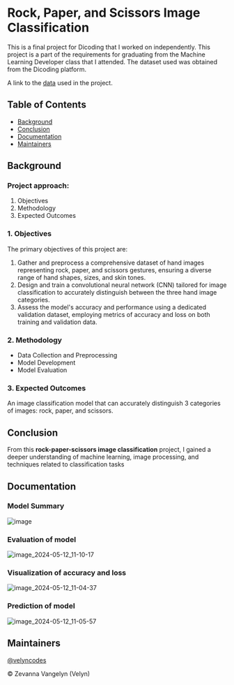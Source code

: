 # Rock, Paper, and Scissors Image Classification
This is a final project for Dicoding that I worked on independently. This project is a part of the requirements for graduating from the Machine Learning Developer class that I attended. The dataset used was obtained from the Dicoding platform.

A link to the [data](https://github.com/dicodingacademy/assets/releases/download/release/rockpaperscissors.zip) used in the project.


## Table of  Contents
- [Background](#background)
- [Conclusion](#conclusion)
- [Documentation](#documentation)
- [Maintainers](#maintainers)


## Background
### Project approach:
1. Objectives
2. Methodology
3. Expected Outcomes

### 1. Objectives
The primary objectives of this project are:
1. Gather and preprocess a comprehensive dataset of hand images representing rock, paper, and scissors gestures, ensuring a diverse range of hand shapes, sizes, and skin tones.
2. Design and train a convolutional neural network (CNN) tailored for image classification to accurately distinguish between the three hand image categories.
3. Assess the model's accuracy and performance using a dedicated validation dataset, employing metrics of accuracy and loss on both training and validation data.

### 2. Methodology
- Data Collection and Preprocessing
- Model Development
- Model Evaluation

### 3. Expected Outcomes
An image classification model that can accurately distinguish 3 categories of images: rock, paper, and scissors.


## Conclusion
From this **rock-paper-scissors image classification** project, I gained a deeper understanding of machine learning, image processing, and techniques related to classification tasks


## Documentation
### Model Summary
![image](https://github.com/velyncodes/RPS-image-classification/assets/83008438/5a64a5be-cd6e-4b21-9a5a-adf2a9e4f697)

### Evaluation of model
![image_2024-05-12_11-10-17](https://github.com/velyncodes/RPS-image-classification/assets/83008438/d3eadf89-80b8-46c8-a389-3be36e185a76)

### Visualization of accuracy and loss
![image_2024-05-12_11-04-37](https://github.com/velyncodes/RPS-image-classification/assets/83008438/88b63187-52a1-4459-ad26-ad13366b6873)

### Prediction of model
![image_2024-05-12_11-05-57](https://github.com/velyncodes/RPS-image-classification/assets/83008438/3fe834cd-6da0-4990-bfc2-f837c4de9f75)

## Maintainers
[@velyncodes](https://github.com/velyncodes)

©️ Zevanna Vangelyn (Velyn)
